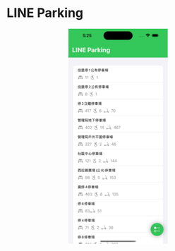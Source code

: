 # LINE Parking

<div style="text-align:center;">
  <img src="screenshot.png" alt="Image" style="width:225px;">
</div>